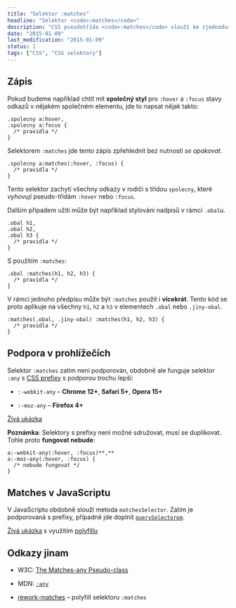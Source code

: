 ```yaml
---
title: "Selektor :matches"
headline: "Selektor <code>:matches</code>"
description: "CSS pseudotřída <code>:matches</code> slouží ke zjednodušení zápisu dlouhých výčtů selektorů."
date: "2015-01-09"
last_modification: "2015-01-09"
status: 1
tags: ["CSS", "CSS selektory"]
---
```


## Zápis

Pokud budeme například chtít mít **společný styl** pro `:hover` a `:focus` stavy odkazů v nějakém společném elementu, jde to napsat nějak takto:

```
.spolecny a:hover, 
.spolecny a:focus {
  /* pravidla */
}
```

Selektorem `:matches` jde tento zápis zpřehlednit bez nutnosti *se opakovat*.

```
.spolecny a:matches(:hover, :focus) {
  /* pravidla */
}
```

Tento selektor zachytí všechny odkazy v rodiči s třídou `spolecny`, které *vyhovují* pseudo-třídám `:hover` nebo `:focus`.

Dalším případem užití může být například stylování nadpisů v rámci `.obal`u.

```
.obal h1,
.obal h2,
.obal h3 {
  /* pravidla */
}
```

S použitím `:matches`:

```
.obal :matches(h1, h2, h3) {
  /* pravidla */
}
```

V rámci jednoho předpisu může být `:matches` použit i **vícekrát**. Tento kód se proto aplikuje na všechny `h1`, `h2` a `h3` v elementech `.obal` nebo `.jiny-obal`.

```
:matches(.obal, .jiny-obal) :matches(h1, h2, h3) {
  /* pravidla */
}
```

## Podpora v prohlížečích

Selektor `:matches` zatím není podporován, obdobně ale funguje selektor `:any` s [CSS prefixy](/css-prefixy) s podporou trochu lepší:

  - `:-webkit-any` – **Chrome 12+**, **Safari 5+**, **Opera 15+**

  - `:-moz-any` – **Firefox 4+**

[Živá ukázka](http://kod.djpw.cz/sijb)

**Poznámka**: Selektory s prefixy není možné sdružovat, musí se duplikovat. Tohle proto **fungovat nebude**:

```
a:-webkit-any(:hover, :focus)**,**
a:-moz-any(:hover, :focus) {
  /* nebude fungovat */
}
```

## Matches v JavaScriptu

V JavaScriptu obdobně slouží metoda `matchesSelector`. Zatím je podporovaná s prefixy, případně jde doplnit [`querySelectorem`](/queryselector).

[Živá ukázka](http://kod.djpw.cz/tijb) s využitím [polyfillu](/polyfill)

## Odkazy jinam

  - W3C: [The Matches-any Pseudo-class](http://dev.w3.org/csswg/selectors-4/#matches)

  - MDN: [`:any`](https://developer.mozilla.org/en-US/docs/Web/CSS/:any)

  - [rework-matches](https://github.com/michelle/rework-matches) – polyfill selektoru `:matches`